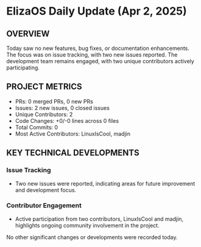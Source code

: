# ElizaOS Daily Update (Apr 2, 2025)

## OVERVIEW 
Today saw no new features, bug fixes, or documentation enhancements. The focus was on issue tracking, with two new issues reported. The development team remains engaged, with two unique contributors actively participating.

## PROJECT METRICS
- PRs: 0 merged PRs, 0 new PRs
- Issues: 2 new issues, 0 closed issues
- Unique Contributors: 2
- Code Changes: +0/-0 lines across 0 files
- Total Commits: 0
- Most Active Contributors: LinuxIsCool, madjin

## KEY TECHNICAL DEVELOPMENTS

### Issue Tracking
- Two new issues were reported, indicating areas for future improvement and development focus.

### Contributor Engagement
- Active participation from two contributors, LinuxIsCool and madjin, highlights ongoing community involvement in the project. 

No other significant changes or developments were recorded today.